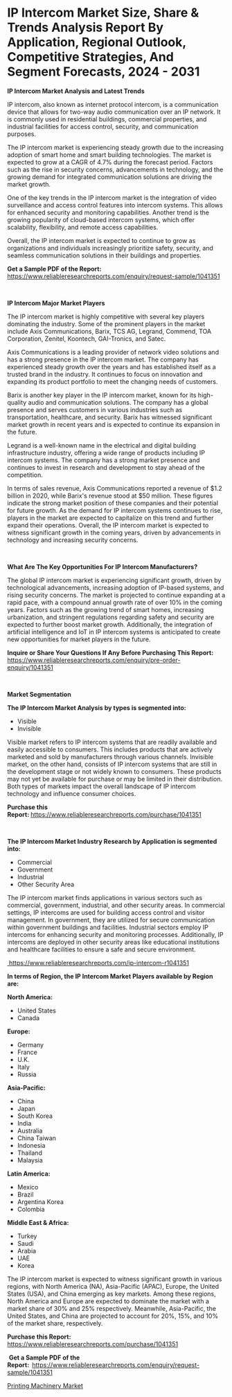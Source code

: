 <p><h1>IP Intercom Market Size, Share & Trends Analysis Report By Application, Regional Outlook, Competitive Strategies, And Segment Forecasts, 2024 - 2031</h1></p><p><strong>IP Intercom Market Analysis and Latest Trends</strong></p>
<p><p>IP intercom, also known as internet protocol intercom, is a communication device that allows for two-way audio communication over an IP network. It is commonly used in residential buildings, commercial properties, and industrial facilities for access control, security, and communication purposes.</p><p>The IP intercom market is experiencing steady growth due to the increasing adoption of smart home and smart building technologies. The market is expected to grow at a CAGR of 4.7% during the forecast period. Factors such as the rise in security concerns, advancements in technology, and the growing demand for integrated communication solutions are driving the market growth.</p><p>One of the key trends in the IP intercom market is the integration of video surveillance and access control features into intercom systems. This allows for enhanced security and monitoring capabilities. Another trend is the growing popularity of cloud-based intercom systems, which offer scalability, flexibility, and remote access capabilities.</p><p>Overall, the IP intercom market is expected to continue to grow as organizations and individuals increasingly prioritize safety, security, and seamless communication solutions in their buildings and properties.</p></p>
<p><strong>Get a Sample PDF of the Report:&nbsp;</strong> <a href="https://www.reliableresearchreports.com/enquiry/request-sample/1041351">https://www.reliableresearchreports.com/enquiry/request-sample/1041351</a></p>
<p>&nbsp;</p>
<p><strong>IP Intercom Major Market Players</strong></p>
<p><p>The IP intercom market is highly competitive with several key players dominating the industry. Some of the prominent players in the market include Axis Communications, Barix, TCS AG, Legrand, Commend, TOA Corporation, Zenitel, Koontech, GAI-Tronics, and Satec. </p><p>Axis Communications is a leading provider of network video solutions and has a strong presence in the IP intercom market. The company has experienced steady growth over the years and has established itself as a trusted brand in the industry. It continues to focus on innovation and expanding its product portfolio to meet the changing needs of customers.</p><p>Barix is another key player in the IP intercom market, known for its high-quality audio and communication solutions. The company has a global presence and serves customers in various industries such as transportation, healthcare, and security. Barix has witnessed significant market growth in recent years and is expected to continue its expansion in the future.</p><p>Legrand is a well-known name in the electrical and digital building infrastructure industry, offering a wide range of products including IP intercom systems. The company has a strong market presence and continues to invest in research and development to stay ahead of the competition.</p><p>In terms of sales revenue, Axis Communications reported a revenue of $1.2 billion in 2020, while Barix's revenue stood at $50 million. These figures indicate the strong market position of these companies and their potential for future growth. As the demand for IP intercom systems continues to rise, players in the market are expected to capitalize on this trend and further expand their operations. Overall, the IP intercom market is expected to witness significant growth in the coming years, driven by advancements in technology and increasing security concerns.</p></p>
<p>&nbsp;</p>
<p><strong>What Are The Key Opportunities For IP Intercom Manufacturers?</strong></p>
<p><p>The global IP intercom market is experiencing significant growth, driven by technological advancements, increasing adoption of IP-based systems, and rising security concerns. The market is projected to continue expanding at a rapid pace, with a compound annual growth rate of over 10% in the coming years. Factors such as the growing trend of smart homes, increasing urbanization, and stringent regulations regarding safety and security are expected to further boost market growth. Additionally, the integration of artificial intelligence and IoT in IP intercom systems is anticipated to create new opportunities for market players in the future.</p></p>
<p><strong>Inquire or Share Your Questions If Any Before Purchasing This Report:</strong> <a href="https://www.reliableresearchreports.com/enquiry/pre-order-enquiry/1041351">https://www.reliableresearchreports.com/enquiry/pre-order-enquiry/1041351</a></p>
<p>&nbsp;</p>
<p><strong>Market Segmentation</strong></p>
<p><strong>The IP Intercom Market Analysis by types is segmented into:</strong></p>
<p><ul><li>Visible</li><li>Invisible</li></ul></p>
<p><p>Visible market refers to IP intercom systems that are readily available and easily accessible to consumers. This includes products that are actively marketed and sold by manufacturers through various channels. Invisible market, on the other hand, consists of IP intercom systems that are still in the development stage or not widely known to consumers. These products may not yet be available for purchase or may be limited in their distribution. Both types of markets impact the overall landscape of IP intercom technology and influence consumer choices.</p></p>
<p><strong>Purchase this Report:&nbsp;</strong><a href="https://www.reliableresearchreports.com/purchase/1041351">https://www.reliableresearchreports.com/purchase/1041351</a></p>
<p>&nbsp;</p>
<p><strong>The IP Intercom Market Industry Research by Application is segmented into:</strong></p>
<p><ul><li>Commercial</li><li>Government</li><li>Industrial</li><li>Other Security Area</li></ul></p>
<p><p>The IP intercom market finds applications in various sectors such as commercial, government, industrial, and other security areas. In commercial settings, IP intercoms are used for building access control and visitor management. In government, they are utilized for secure communication within government buildings and facilities. Industrial sectors employ IP intercoms for enhancing security and monitoring processes. Additionally, IP intercoms are deployed in other security areas like educational institutions and healthcare facilities to ensure a safe and secure environment.</p></p>
<p><a href="https://www.reliableresearchreports.com/ip-intercom-r1041351">&nbsp;https://www.reliableresearchreports.com/ip-intercom-r1041351</a></p>
<p><strong>In terms of Region, the IP Intercom Market Players available by Region are:</strong></p>
<p>
    <p> <strong> North America: </strong>
        <ul>
            <li>United States</li>
            <li>Canada</li>
        </ul>
        </p> 
    <p> <strong> Europe: </strong>
        <ul>
            <li>Germany</li>
            <li>France</li>
            <li>U.K.</li>
            <li>Italy</li>
            <li>Russia</li>
        </ul>
        </p> 
    <p> <strong> Asia-Pacific: </strong>
        <ul>
            <li>China</li>
            <li>Japan</li>
            <li>South Korea</li>
            <li>India</li>
            <li>Australia</li>
            <li>China Taiwan</li>
            <li>Indonesia</li>
            <li>Thailand</li>
            <li>Malaysia</li>
        </ul>
        </p> 
    <p> <strong> Latin America: </strong>
        <ul>
            <li>Mexico</li>
            <li>Brazil</li>
            <li>Argentina Korea</li>
            <li>Colombia</li>
        </ul>
        </p> 
    <p> <strong> Middle East & Africa: </strong>
        <ul>
            <li>Turkey</li>
            <li>Saudi</li>
            <li>Arabia</li>
            <li>UAE</li>
            <li>Korea</li>
        </ul>
    </p>
    </p>
<p><p>The IP intercom market is expected to witness significant growth in various regions, with North America (NA), Asia-Pacific (APAC), Europe, the United States (USA), and China emerging as key markets. Among these regions, North America and Europe are expected to dominate the market with a market share of 30% and 25% respectively. Meanwhile, Asia-Pacific, the United States, and China are projected to account for 20%, 15%, and 10% of the market share, respectively.</p></p>
<p><strong>Purchase this Report: </strong><a href="https://www.reliableresearchreports.com/purchase/1041351">https://www.reliableresearchreports.com/purchase/1041351</a></p>
<p>&nbsp;<strong>Get a Sample PDF of the Report:&nbsp;&nbsp;</strong><a href="https://www.reliableresearchreports.com/enquiry/request-sample/1041351">https://www.reliableresearchreports.com/enquiry/request-sample/1041351</a></p>
<p><strong></strong></p>
<p><p><a href="https://view.publitas.com/reportprime-1/printing-machinery-market-size-2024-2031-global-industrial-analysis-key-geographical-regions-market-share-top-key-players-product-types-and-forecast-research-report/">Printing Machinery Market</a></p></p>